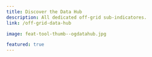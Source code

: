 ```yaml
---
title: Discover the Data Hub
description: All dedicated off-grid sub-indicatores.
link: /off-grid-data-hub

image: feat-tool-thumb--ogdatahub.jpg

featured: true
---
```

